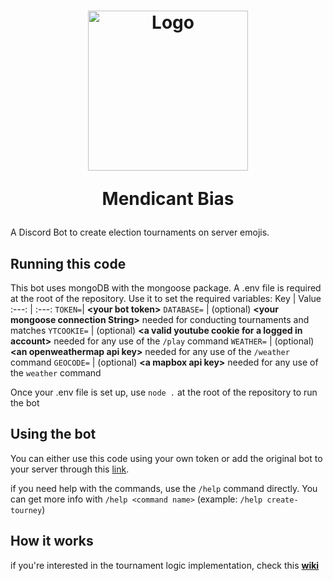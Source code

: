<h1 align="center">
  <img src="https://cdn.discordapp.com/avatars/688035147559337994/2ffc22bf8b43490894d39f1096719e44.png?size=1024" alt="Logo" width="256" height="256">

  
  Mendicant Bias
</h1>
A Discord Bot to create election tournaments on server emojis.

## Running this code
This bot uses mongoDB with the mongoose package. A .env file is required at the root of the repository. Use it to set the required variables:
Key | Value
:---: | :---:
`TOKEN=`| **\<your bot token>**
`DATABASE=` | (optional) **\<your mongoose connection String>** needed for conducting tournaments and matches
`YTCOOKIE=` | (optional) **\<a valid youtube cookie for a logged in account>** needed for any use of the `/play` command
`WEATHER=` | (optional) **\<an openweathermap api key>** needed for any use of the `/weather` command
`GEOCODE=` | (optional)  **\<a mapbox api key>** needed for any use of the `weather` command

Once your .env file is set up, use `node .` at the root of the repository to run the bot

## Using the bot
You can either use this code using your own token or add the original bot to your server through this [link](https://discord.com/api/oauth2/authorize?client_id=688035147559337994&permissions=137439215616&scope=bot).

if you need help with the commands, use the `/help` command directly. You can get more info with `/help <command name>` (example: `/help create-tourney`)

## How it works
if you're interested in the tournament logic implementation, check this **[wiki](https://github.com/kamaboko117/MendicantBias/wiki/Tournament-Logic)**
